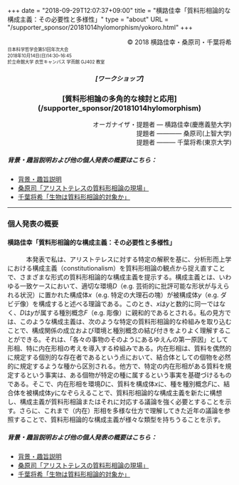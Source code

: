 +++
date = "2018-09-29T12:07:37+09:00"
title = "横路佳幸「質料形相論的な構成主義：その必要性と多様性」"
type = "about"
URL = "/supporter_sponsor/20181014hylomorphism/yokoro.html"
+++

<div style="text-align: right;">
&copy; 2018 横路佳幸・桑原司・千葉将希
</div>
<div style="font-size: 70%;">
日本科学哲学会第51回年次大会<br>
2018年10月14日(日)14:30–16:45<br>
於立命館大学 衣笠キャンパス 学而館 GJ402 教室
</div>

<H5 style="text-align: center;">
[ワークショップ]
</H5>
<H3 style="text-align: center;">
[質料形相論の多角的な検討と応用](/supporter_sponsor/20181014hylomorphism)
</H3>
<div style="text-align: right;">
オーガナイザ・提題者 — 横路佳幸(慶應義塾大学)<br>
提題者 ———— 桑原司(上智大学)<br>
提題者 ——— 千葉将希(東京大学)<br>
</div>

##### 背景・趣旨説明および他の個人発表の概要はこちら：
* [背景・趣旨説明](/supporter_sponsor/20181014hylomorphism/background.html)
* [桑原司「アリストテレスの質料形相論の現場」](/supporter_sponsor/20181014hylomorphism/kuwahara.html)
* [千葉将希「生物は質料形相論的対象か」](/supporter_sponsor/20181014hylomorphism/chiba.html)

----
### 個人発表の概要
#### 横路佳幸「質料形相論的な構成主義：その必要性と多様性」

&emsp;&emsp;&emsp;本発表で私は、アリストテレスに対する特定の解釈を基に、分析形而上学における構成主義（constitutionalism）を質料形相論の観点から捉え直すことで、さまざまな形式の質料形相論的な構成主義を提示する。構成主義とは、いわゆる一致ケースにおいて、適切な環境<i>D</i>（e.g. 芸術的に批評可能な形状が与えられる状況）に置かれた構成体<i>x</i>（e.g. 特定の大理石の塊）が被構成体<i>y</i>（e.g. ダビデ像）を構成すると述べる理論である。このとき、<i>x</i>は<i>y</i>と数的に同一ではなく、<i>D</i>は<i>y</i>が属する種別概念<i>F</i>（e.g. 彫像）に親和的であるとされる。私の見方では、このような構成主義は、次のような特定の質料形相論的な枠組みを取り込むことで、構成関係の成立および環境と種別概念の結び付きをよりよく理解することができる。それは、「各々の事物のそのようにあるゆえんの第一原因」として形相、特に内在形相の考えを導入する枠組みである。内在形相は、質料を偶然的に規定する個別的な存在者であるという点において、結合体としての個物を必然的に規定するような種から区別される。他方で、特定の内在形相がある質料を規定するという事実は、ある個物が特定の種に属するという事実を基礎づけるものである。そこで、内在形相を環境<i>D</i>に、質料を構成体<i>x</i>に、種を種別概念<i>F</i>に、結合体を被構成体<i>y</i>になぞらえることで、質料形相論的な構成主義を新たに構想し、構成主義が質料形相論またはそれに対応する議論を強く必要とすることを示す。さらに、これまで（内在）形相を多様な仕方で理解してきた近年の議論を参照することで、質料形相論的な構成主義が様々な類型を持ちうることを示す。


##### 背景・趣旨説明および他の個人発表の概要はこちら：
* [背景・趣旨説明](/supporter_sponsor/20181014hylomorphism/background.html)
* [桑原司「アリストテレスの質料形相論の現場」](/supporter_sponsor/20181014hylomorphism/kuwahara.html)
* [千葉将希「生物は質料形相論的対象か」](/supporter_sponsor/20181014hylomorphism/chiba.html)

<script type="application/ld+json">
{
	"@context": "http://schema.org",
	"@type": "Event",
	"name" : "ワークショップ「質料形相論の多角的な検討と応用」",
	"description": "やまなみ書房はワークショップ「質料形相論の多角的な検討と応用」（日本科学哲学会第51回大会）を協力・後援しています。",
	"location": {
		"@type": "Place",
		"address": {
			"@type": "PostalAddress",
			"addressLocality": "Kyoto, Japan",
			"postalCode": "603-8577",
			"streetAddress": "Ritsumeikan University Gakujikan-hall Room GJ402, 56-1 Toji-in Kitamachi, Kita-ku, Kyoto",
			"addressCountry" : "JP"
		},
		"name": "立命館大学 衣笠キャンパス 学而館 4階 GJ402教室"
	},
	"organizer": {
		"@type": "Person",
		"name": "横路佳幸",
		"affiliation": {
			"@type" : "Organization",
			"name" : "慶應義塾大学"
		}
	},
	"performer": [
		{
			"@type": "Person",
			"name": "横路佳幸",
			"affiliation": {
				"@type" : "Organization",
				"name" : "慶應義塾大学"
			}
		},
		{
			"@type": "Person",
			"name": "桑原司",
			"affiliation": {
				"@type" : "Organization",
				"name" : "上智大学"
			}
		},
		{
			"@type": "Person",
			"name": "千葉将希",
			"affiliation": {
				"@type" : "Organization",
				"name" : "東京大学"
			}
		}
	],
	"startDate": "2018-10-14T14:30:00+09:00",
	"endDate": "2018-10-14T16:45:00+09:00",
	"sponsor" : {
		"@type" : "Organization",
		"name" : ["やまなみ書房", "Yamanami Books"]
	},
	"offers": {
		"@type": "Offer",
		"price": "1000",
		"priceCurrency": "JPY",
		"availability": "http://schema.org/InStock",
		"url": "http://pssj.info/program/program.html",
		"validFrom": "2018-10-12T18:30:00+09:00"
	},
	"image": "https://www.yamanami.tokyo/images/misc/20181014hylomorphism_ol.png",
	"url": "https://www.yamanami.tokyo/supporter_sponsor/20181014hylomorphism/"
}
</script>

